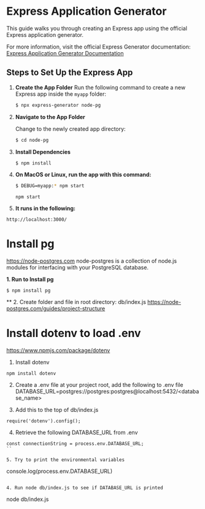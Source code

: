 # Express Application Generator

This guide walks you through creating an Express app using the official Express application generator.

For more information, visit the official Express Generator documentation:  
[Express Application Generator Documentation](https://expressjs.com/en/starter/generator.html)

## Steps to Set Up the Express App

1. **Create the App Folder**
   Run the following command to create a new Express app inside the `myapp` folder:

   ```bash
   $ npx express-generator node-pg

2. **Navigate to the App Folder**

   Change to the newly created app directory:
   ```bash
   $ cd node-pg
   ```
3. **Install Dependencies**

   ```bash
   $ npm install
   ```

4. **On MacOS or Linux, run the app with this command:**
   ```bash
   $ DEBUG=myapp:* npm start
   ```

   ```
   npm start
   ```
5. **It runs in the following:**
```
http://localhost:3000/
```
# Install pg
https://node-postgres.com
node-postgres is a collection of node.js modules for interfacing with your PostgreSQL database.

**1. Run to Install pg**

```
$ npm install pg
```

** 2. Create folder and file in root directory: db/index.js
https://node-postgres.com/guides/project-structure

# Install dotenv to load .env
https://www.npmjs.com/package/dotenv

1. Install dotenv
```
npm install dotenv
```

2. Create a .env file at your project root, add the following to .env file
DATABASE_URL=postgres://postgres:postgres@localhost:5432/<database_name>

3. Add this to the top of db/index.js
```
require('dotenv').config();
```

4. Retrieve the following DATABASE_URL from .env
```
const connectionString = process.env.DATABASE_URL;
``

5. Try to print the environmental variables
```
console.log(process.env.DATABASE_URL)
```

4. Run node db/index.js to see if DATABASE_URL is printed
```
node db/index.js
```
